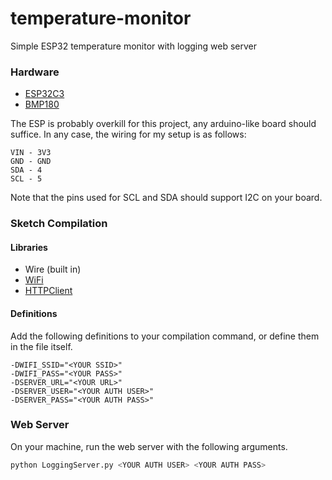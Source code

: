 # temperature-monitor
Simple ESP32 temperature monitor with logging web server

### Hardware

- [ESP32C3](https://docs.espressif.com/projects/esp-idf/en/latest/esp32c3/hw-reference/esp32c3/user-guide-devkitc-02.html)
- [BMP180](https://media.digikey.com/pdf/Data%20Sheets/Bosch/BMP180.pdf)

The ESP is probably overkill for this project, any arduino-like board should suffice. In any case, the wiring for my setup is as follows:
```
VIN - 3V3
GND - GND
SDA - 4
SCL - 5
```
Note that the pins used for SCL and SDA should support I2C on your board.

### Sketch Compilation

#### Libraries
- Wire (built in)
- [WiFi](https://github.com/espressif/arduino-esp32/tree/master/libraries/WiFi)
- [HTTPClient](https://github.com/espressif/arduino-esp32/tree/master/libraries/HTTPClient)

#### Definitions
Add the following definitions to your compilation command, or define them in the file itself.
```
-DWIFI_SSID="<YOUR SSID>"
-DWIFI_PASS="<YOUR PASS>"
-DSERVER_URL="<YOUR URL>"
-DSERVER_USER="<YOUR AUTH USER>"
-DSERVER_PASS="<YOUR AUTH PASS>"
```

### Web Server
On your machine, run the web server with the following arguments.
```sh
python LoggingServer.py <YOUR AUTH USER> <YOUR AUTH PASS>
```
